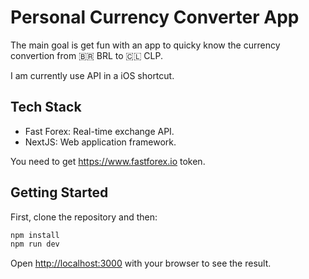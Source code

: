 # Personal Currency Converter App
The main goal is get fun with an app to quicky know the currency convertion from 🇧🇷 BRL to 🇨🇱 CLP.

I am currently use API in a iOS shortcut.

## Tech Stack
- Fast Forex: Real-time exchange API.
- NextJS: Web application framework.

You need to get https://www.fastforex.io token.

## Getting Started

First, clone the repository and then:

```bash
npm install
npm run dev
```

Open [http://localhost:3000](http://localhost:3000) with your browser to see the result.